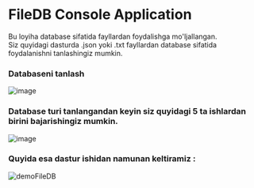 # FileDB Console Application   
Bu loyiha database sifatida fayllardan foydalishga mo'ljallangan.   
Siz quyidagi dasturda .json yoki .txt fayllardan database sifatida foydalanishni tanlashingiz mumkin. 
### Databaseni tanlash   
![image](https://github.com/AlijonovAzamjon2303/FileDB/assets/112892881/a6274e12-8574-464d-ba25-e2034c087356)   
### Database turi tanlangandan keyin siz quyidagi 5 ta ishlardan birini bajarishingiz mumkin.   
![image](https://github.com/AlijonovAzamjon2303/FileDB/assets/112892881/18754502-86c3-428d-a7e9-fc28bc474f66)
### Quyida esa dastur ishidan namunan keltiramiz :    
![demoFileDB](https://github.com/AlijonovAzamjon2303/FileDB/assets/112892881/dbb11940-2010-4888-ad58-1338116787be)
